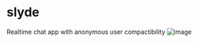 # slyde
Realtime chat app with anonymous user compactibility
![image](https://user-images.githubusercontent.com/80681802/236747933-11aeb3ad-29c0-4a44-a22c-e79f5ddeac99.png)
